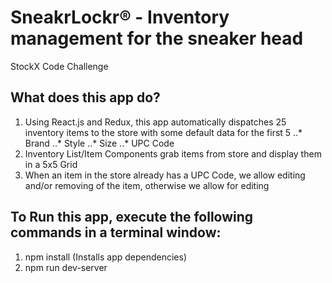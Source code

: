 # SneakrLockr&reg; - Inventory management for the sneaker head
StockX Code Challenge

## What does this app do?

1. Using React.js and Redux, this app automatically dispatches 25 inventory items to the store with some default data for the first 5
..* Brand
..* Style
..* Size
..* UPC Code
2. Inventory List/Item Components grab items from store and display them in a 5x5 Grid
3. When an item in the store already has a UPC Code, we allow editing and/or removing of the item, otherwise we allow for editing

## To Run this app, execute the following commands in a terminal window:
1. npm install (Installs app dependencies)
2. npm run dev-server
